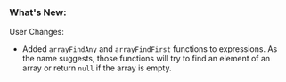 ### What's New:

User Changes:

* Added `arrayFindAny` and `arrayFindFirst` functions to expressions. As the name suggests, those functions will try to find an element of an array or return `null` if the array is empty.